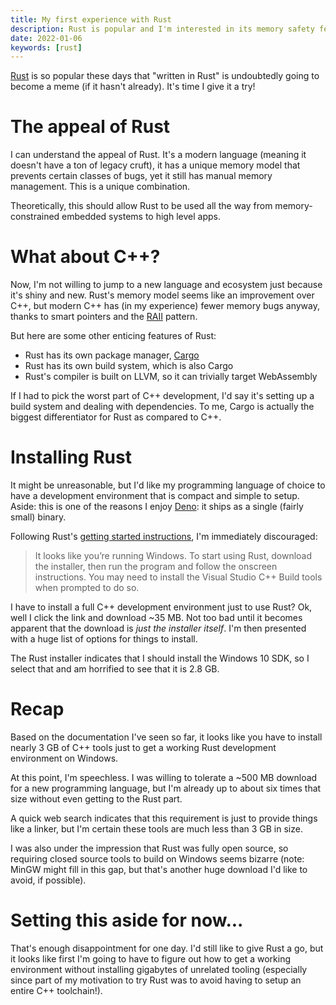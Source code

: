 ```yaml
---
title: My first experience with Rust
description: Rust is popular and I'm interested in its memory safety features and build system. Here's my first experience with Rust.
date: 2022-01-06
keywords: [rust]
---
```

[Rust](https://www.rust-lang.org/) is so popular these days that "written in Rust" is undoubtedly going to become a meme (if it hasn't already). It's time I give it a try!

# The appeal of Rust
I can understand the appeal of Rust. It's a modern language (meaning it doesn't have a ton of legacy cruft), it has a unique memory model that prevents certain classes of bugs, yet it still has manual memory management. This is a unique combination.

Theoretically, this should allow Rust to be used all the way from memory-constrained embedded systems to high level apps.

# What about C++?
Now, I'm not willing to jump to a new language and ecosystem just because it's shiny and new. Rust's memory model seems like an improvement over C++, but modern C++ has (in my experience) fewer memory bugs anyway, thanks to smart pointers and the [RAII](https://en.wikipedia.org/wiki/Resource_acquisition_is_initialization) pattern.

But here are some other enticing features of Rust:

* Rust has its own package manager, [Cargo](https://doc.rust-lang.org/stable/cargo/)
* Rust has its own build system, which is also Cargo
* Rust's compiler is built on LLVM, so it can trivially target WebAssembly

If I had to pick the worst part of C++ development, I'd say it's setting up a build system and dealing with dependencies. To me, Cargo is actually the biggest differentiator for Rust as compared to C++.

# Installing Rust
It might be unreasonable, but I'd like my programming language of choice to have a development environment that is compact and simple to setup. Aside: this is one of the reasons I enjoy [Deno](../web-development/one-month-with-deno.md): it ships as a single (fairly small) binary.

Following Rust's [getting started instructions](https://www.rust-lang.org/learn/get-started), I'm immediately discouraged:

> It looks like you’re running Windows. To start using Rust, download the installer, then run the program and follow the onscreen instructions. You may need to install the Visual Studio C++ Build tools when prompted to do so.

I have to install a full C++ development environment just to use Rust? Ok, well I click the link and download ~35 MB. Not too bad until it becomes apparent that the download is *just the installer itself*. I'm then presented with a huge list of options for things to install.

The Rust installer indicates that I should install the Windows 10 SDK, so I select that and am horrified to see that it is 2.8 GB.

# Recap
Based on the documentation I've seen so far, it looks like you have to install nearly 3 GB of C++ tools just to get a working Rust development environment on Windows.

At this point, I'm speechless. I was willing to tolerate a ~500 MB download for a new programming language, but I'm already up to about six times that size without even getting to the Rust part.

A quick web search indicates that this requirement is just to provide things like a linker, but I'm certain these tools are much less than 3 GB in size.

I was also under the impression that Rust was fully open source, so requiring closed source tools to build on Windows seems bizarre (note: MinGW might fill in this gap, but that's another huge download I'd like to avoid, if possible).

# Setting this aside for now...
That's enough disappointment for one day. I'd still like to give Rust a go, but it looks like first I'm going to have to figure out how to get a working environment without installing gigabytes of unrelated tooling (especially since part of my motivation to try Rust was to avoid having to setup an entire C++ toolchain!).